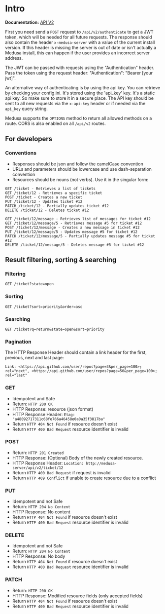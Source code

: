 # Intro

**Documentation:** [API V2](http://docs.medusaapi.apiary.io/#)

First you need send a `POST` request to `/api/v2/authenticate` to get a JWT token, which will be needed for all future requests. The response should also contain the header `x-medusa-server` with a value of the current install version. If this header is missing the server is out of date or isn't actually a Medusa install, this can happen if the user provides an incorrect server address.

The JWT can be passed with requests using the "Authentication" header. Pass the token using the request header: "Authentication": "Bearer [your jwt]".

An alternative way of authenticating is by using the api key. You can retrieve by checking your config.ini. It's stored using the 'api_key' key. It's a static api key. So make sure to store it in a secure place. The API key should be sent to all new requests via the `x-api-key` header or if needed via the `api_key` query string.

Medusa supports the `OPTIONS` method to return all allowed methods on a route. CORS is also enabled on all `/api/v2` routes.


## For developers

### Conventions
* Responses should be json and follow the camelCase convention
* URLs and parameters should be lowercase and use dash-separation convention
* Resources should be nouns (not verbs). Use it in the singular form:

```
GET /ticket - Retrieves a list of tickets
GET /ticket/12 - Retrieves a specific ticket
POST /ticket - Creates a new ticket
PUT /ticket/12 - Updates ticket #12
PATCH /ticket/12 - Partially updates ticket #12
DELETE /ticket/12 - Deletes ticket #12
```
```
GET /ticket/12/message - Retrieves list of messages for ticket #12
GET /ticket/12/message/5 - Retrieves message #5 for ticket #12
POST /ticket/12/message - Creates a new message in ticket #12
PUT /ticket/12/message/5 - Updates message #5 for ticket #12
PATCH /ticket/12/message/5 - Partially updates message #5 for ticket #12
DELETE /ticket/12/message/5 - Deletes message #5 for ticket #12
```

## Result filtering, sorting & searching

### Filtering
`GET /ticket?state=open`

### Sorting
`GET /ticket?sort=priority&order=asc`

### Searching
`GET /ticket?q=return&state=open&sort=priority`

### Pagination
The HTTP Response Header should contain a link header for the first, previous, next and last page:

`Link: <https://api.github.com/user/repos?page=3&per_page=100>; rel="next", <https://api.github.com/user/repos?page=50&per_page=100>; rel="last"`


### GET
* Idempotent and Safe
* Return: `HTTP 200 OK`
* HTTP Response: resource (json format)
* HTTP Response Header: `Etag: "a48092717311c68fe766a46458e0a0a35f3817ba"`
* Return `HTTP 404 Not Found` if resource doesn't exist
* Return `HTTP 400 Bad Request` resource identifier is invalid

### POST
* Return: `HTTP 201 Created`
* HTTP Response: (Optional) Body of the newly created resource. 
* HTTP Response Header: `Location: http://medusa-server/api/v2/ticket/12`
* Return `HTTP 400 Bad Request` if request is invalid
* Return `HTTP 409 Conflict` if unable to create resource due to a conflict

### PUT
* Idempotent and not Safe
* Return: `HTTP 204 No Content`
* HTTP Response: No content
* Return `HTTP 404 Not Found` if resource doesn't exist
* Return `HTTP 400 Bad Request` resource identifier is invalid

### DELETE
* Idempotent and not Safe
* Return: `HTTP 204 No Content`
* HTTP Response: No body
* Return `HTTP 404 Not Found` if resource doesn't exist
* Return `HTTP 400 Bad Request` resource identifier is invalid

### PATCH
* Return: `HTTP 200 OK`
* HTTP Response: Modified resource fields (only accepted fields)
* Return `HTTP 404 Not Found` if resource doesn't exist
* Return `HTTP 400 Bad Request` resource identifier is invalid
